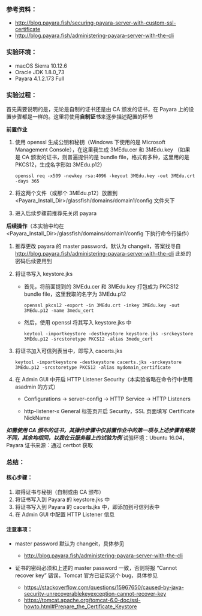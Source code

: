 ### 参考资料：

  * http://blog.payara.fish/securing-payara-server-with-custom-ssl-certificate
  * http://blog.payara.fish/administering-payara-server-with-the-cli
  
### 实验环境：
* macOS Sierra 10.12.6
* Oracle JDK 1.8.0_73
* Payara 4.1.2.173 Full

### 实验过程：

首先需要说明的是，无论是自制的证书还是由 CA 颁发的证书，在 Payara 上的设置步骤都是一样的。这里将使用**自制证书**来逐步描述配置的环节

**前置作业**

1. 使用 openssl 生成公钥和秘钥（Windows 下使用的是 Microsoft Management Console），在这里我生成 3MEdu.cer 和 3MEdu.key （如果是 CA 颁发的证书，则普遍提供的是 bundle file，格式有多种，这里用的是 PKCS12，生成名字形如 3MEdu.p12）

   `openssl req -x509 -newkey rsa:4096 -keyout 3MEdu.key -out 3MEdu.crt -days 365`

2. 将这两个文件（或那个 3MEdu.p12）放置到 <Payara_Install_Dir>/glassfish/domains/domain1/config 文件夹下

3. 进入后续步骤前推荐先关闭 payara

**后续操作**（本实验中均在 <Payara_Install_Dir>/glassfish/domains/domain1/config 下执行命令行操作）

1. 推荐更改 payara 的 master password，默认为 changeit，答案找寻自 http://blog.payara.fish/administering-payara-server-with-the-cli 此处的密码后续要用到

2. 将证书写入 keystore.jks

   * 首先，将前面提到的 3MEdu.cer 和 3MEdu.key 打包成为 PKCS12 bundle file，这里我取的名字为 3MEdu.p12
   
     `openssl pkcs12 -export -in 3MEdu.crt -inkey 3MEdu.key -out 3MEdu.p12 -name 3medu_cert`

   * 然后，使用 openssl 将其写入 keystore.jks 中
   
     `keytool -importkeystore -destkeystore keystore.jks -srckeystore 3MEdu.p12 -srcstoretype PKCS12 -alias 3medu_cert`

3. 将证书加入可信列表当中，即写入 cacerts.jks

   `keytool -importkeystore -destkeystore cacerts.jks -srckeystore 3MEdu.p12 -srcstoretype PKCS12 -alias mydomain_certificate`

4. 在 Admin GUI 中开启 HTTP Listener Security（本实验省略在命令行中使用 asadmin 的方式）

   * Configurations -> server-config -> HTTP Service -> HTTP Listeners

   * http-listener-x General 标签页开启 Security，SSL 页面填写 Certificate NickName
   

***如需使用 CA 颁布的证书，其操作步骤中仅前置作业中的第一项与上述步骤有略微不同，其余均相同，以我在云服务器上的试验为例***
试验环境：Ubuntu 16.04，Payara
证书来源：通过 certbot 获取

### 总结：

#### 核心步骤：

1. 取得证书与秘钥（自制或由 CA 颁布）
2. 将证书写入到 Payara 的 keystore.jks 中
3. 将证书写入到 Payara 的 cacerts.jks 中，即添加到可信列表中
4. 在 Admin GUI 中配置 HTTP Listener 信息

#### 注意事项：

* master password 默认为 changeit，具体参见

  * http://blog.payara.fish/administering-payara-server-with-the-cli

* 证书的密码必须和上述的 master password 一致，否则将报 “Cannot recover key” 错误，Tomcat 官方已证实这个 bug，具体参见   

  * https://stackoverflow.com/questions/15967650/caused-by-java-security-unrecoverablekeyexception-cannot-recover-key
  * https://tomcat.apache.org/tomcat-6.0-doc/ssl-howto.html#Prepare_the_Certificate_Keystore
